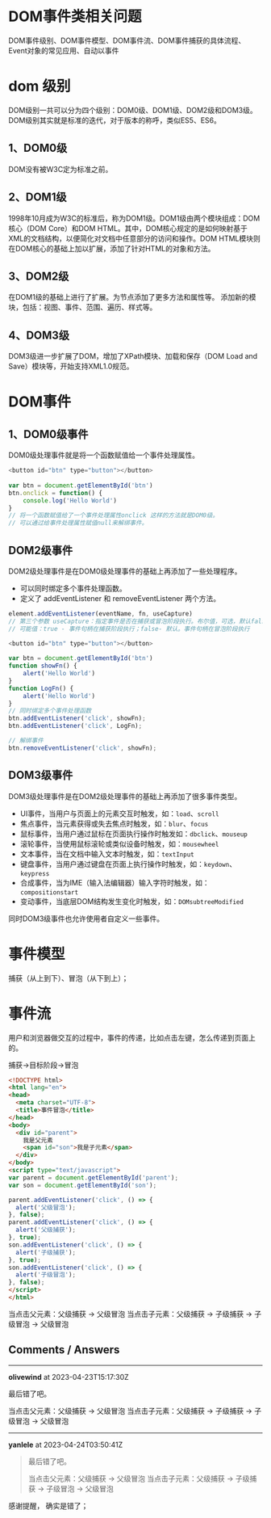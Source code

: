 # DOM事件类相关问题

DOM事件级别、DOM事件模型、DOM事件流、DOM事件捕获的具体流程、Event对象的常见应用、自动以事件

# dom 级别
DOM级别一共可以分为四个级别：DOM0级、DOM1级、DOM2级和DOM3级。
DOM级别其实就是标准的迭代，对于版本的称呼，类似ES5、ES6。

## 1、DOM0级
DOM没有被W3C定为标准之前。

## 2、DOM1级
1998年10月成为W3C的标准后，称为DOM1级。DOM1级由两个模块组成：DOM核心（DOM Core）和DOM HTML。其中，DOM核心规定的是如何映射基于XML的文档结构，以便简化对文档中任意部分的访问和操作。DOM HTML模块则在DOM核心的基础上加以扩展，添加了针对HTML的对象和方法。

## 3、DOM2级
在DOM1级的基础上进行了扩展。为节点添加了更多方法和属性等。
添加新的模块，包括：视图、事件、范围、遍历、样式等。

## 4、DOM3级
DOM3级进一步扩展了DOM，增加了XPath模块、加载和保存（DOM Load and Save）模块等，开始支持XML1.0规范。




# DOM事件
## 1、DOM0级事件
DOM0级处理事件就是将一个函数赋值给一个事件处理属性。
```js
<button id="btn" type="button"></button> 
 
var btn = document.getElementById('btn')
btn.onclick = function() { 
    console.log('Hello World')
}
// 将一个函数赋值给了一个事件处理属性onclick 这样的方法就是DOM0级。
// 可以通过给事件处理属性赋值null来解绑事件。
```

## DOM2级事件
DOM2级处理事件是在DOM0级处理事件的基础上再添加了一些处理程序。

- 可以同时绑定多个事件处理函数。
- 定义了 addEventListener 和 removeEventListener 两个方法。
```js
element.addEventListener(eventName, fn, useCapture)
// 第三个参数 useCapture：指定事件是否在捕获或冒泡阶段执行。布尔值，可选，默认false
// 可能值：true - 事件句柄在捕获阶段执行；false- 默认。事件句柄在冒泡阶段执行

<button id="btn" type="button"></button> 
 
var btn = document.getElementById('btn')
function showFn() { 
    alert('Hello World')
}
function LogFn() { 
    alert('Hello World')
}
// 同时绑定多个事件处理函数
btn.addEventListener('click', showFn);
btn.addEventListener('click', LogFn);

// 解绑事件 
btn.removeEventListener('click', showFn); 
```

## DOM3级事件
DOM3级处理事件是在DOM2级处理事件的基础上再添加了很多事件类型。

- UI事件，当用户与页面上的元素交互时触发，如：`load`、`scroll`
- 焦点事件，当元素获得或失去焦点时触发，如：`blur`、`focus`
- 鼠标事件，当用户通过鼠标在页面执行操作时触发如：`dbclick`、`mouseup`
- 滚轮事件，当使用鼠标滚轮或类似设备时触发，如：`mousewheel`
- 文本事件，当在文档中输入文本时触发，如：`textInput`
- 键盘事件，当用户通过键盘在页面上执行操作时触发，如：`keydown`、`keypress`
- 合成事件，当为IME（输入法编辑器）输入字符时触发，如：`compositionstart`
- 变动事件，当底层DOM结构发生变化时触发，如：`DOMsubtreeModified`

同时DOM3级事件也允许使用者自定义一些事件。


# 事件模型
捕获（从上到下）、冒泡（从下到上）；


# 事件流
用户和浏览器做交互的过程中，事件的传递，比如点击左键，怎么传递到页面上的。

捕获->目标阶段->冒泡

```html
<!DOCTYPE html>
<html lang="en">
<head>
  <meta charset="UTF-8">
  <title>事件冒泡</title>
</head>
<body>
  <div id="parent">
    我是父元素
    <span id="son">我是子元素</span>
  </div>
</body>
<script type="text/javascript">
var parent = document.getElementById('parent');
var son = document.getElementById('son');

parent.addEventListener('click', () => {
  alert('父级冒泡');
}, false);
parent.addEventListener('click', () => {
  alert('父级捕获');
}, true);
son.addEventListener('click', () => {
  alert('子级捕获');
}, true);
son.addEventListener('click', () => {
  alert('子级冒泡');
}, false);
</script>
</html>
```
当点击父元素：父级捕获 -> 父级冒泡
当点击子元素：父级捕获 -> 子级捕获 -> 子级冒泡 -> 父级冒泡


## Comments / Answers

---

**olivewind** at 2023-04-23T15:17:30Z

最后错了吧。 

当点击父元素：父级捕获 -> 父级冒泡 
当点击子元素：父级捕获 -> 子级捕获 -> 子级冒泡 -> 父级冒泡

---

**yanlele** at 2023-04-24T03:50:41Z

> 最后错了吧。
> 
> 当点击父元素：父级捕获 -> 父级冒泡 当点击子元素：父级捕获 -> 子级捕获 -> 子级冒泡 -> 父级冒泡

感谢提醒， 确实是错了；